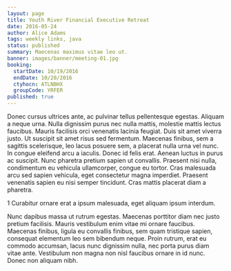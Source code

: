 ```yaml
---
layout: page
title: Youth River Financial Executive Retreat
date: 2016-05-24
author: Alice Adams
tags: weekly links, java
status: published
summary: Maecenas maximus vitae leo ut.
banner: images/banner/meeting-01.jpg
booking:
  startDate: 10/19/2016
  endDate: 10/20/2016
  ctyhocn: ATLNBHX
  groupCode: YRFER
published: true
---
```

Donec cursus ultrices ante, ac pulvinar tellus pellentesque egestas. Aliquam a neque urna. Nulla dignissim purus nec nulla mattis, molestie mattis lectus faucibus. Mauris facilisis orci venenatis lacinia feugiat. Duis sit amet viverra justo. Ut suscipit sit amet risus sed fermentum. Maecenas finibus, sem a sagittis scelerisque, leo lacus posuere sem, a placerat nulla urna vel nunc. In congue eleifend arcu a iaculis. Donec id felis erat. Aenean luctus in purus ac suscipit. Nunc pharetra pretium sapien ut convallis. Praesent nisi nulla, condimentum eu vehicula ullamcorper, congue eu tortor. Cras malesuada arcu sed sapien vehicula, eget consectetur magna imperdiet. Praesent venenatis sapien eu nisi semper tincidunt. Cras mattis placerat diam a pharetra.

1 Curabitur ornare erat a ipsum malesuada, eget aliquam ipsum interdum.

Nunc dapibus massa ut rutrum egestas. Maecenas porttitor diam nec justo pretium facilisis. Mauris vestibulum enim vitae mi ornare faucibus. Maecenas finibus, ligula eu convallis finibus, sem quam tristique sapien, consequat elementum leo sem bibendum neque. Proin rutrum, erat eu commodo accumsan, lacus nunc dignissim nulla, nec porta purus diam vitae ante. Vestibulum non magna non nisl faucibus ornare in id nunc. Donec non aliquam nibh.
